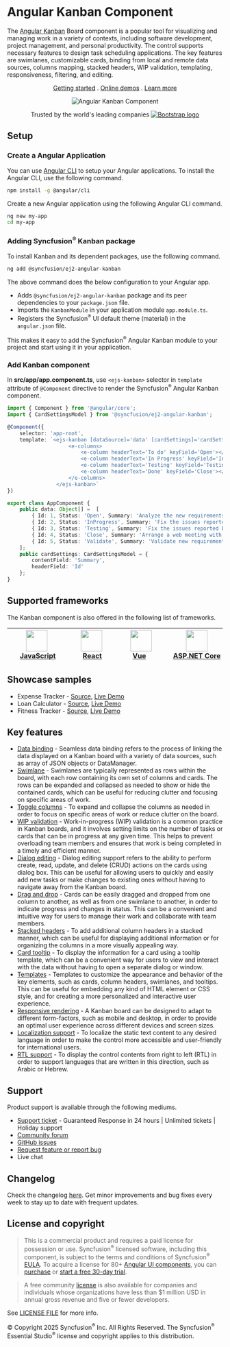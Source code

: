 # Angular Kanban Component

The [Angular Kanban](https://www.syncfusion.com/angular-components/angular-kanban-board?utm_source=npm&utm_medium=listing&utm_campaign=angular-kanban-npm) Board component is a popular tool for visualizing and managing work in a variety of contexts, including software development, project management, and personal productivity. The control supports necessary features to design task scheduling applications. The key features are swimlanes, customizable cards, binding from local and remote data sources, columns mapping, stacked headers, WIP validation, templating, responsiveness, filtering, and editing.

<p align="center">
    <a href="https://ej2.syncfusion.com/angular/documentation/kanban/getting-started/?utm_source=npm&utm_medium=listing&utm_campaign=angular-kanban-npm">Getting started</a> . 
    <a href="https://ej2.syncfusion.com/angular/demos/?utm_source=npm&utm_medium=listing&utm_campaign=angular-kanban-npm#/bootstrap5/kanban/overview">Online demos</a> . 
    <a href="https://www.syncfusion.com/angular-components/angular-kanban-board?utm_source=npm&utm_medium=listing&utm_campaign=angular-kanban-npm">Learn more</a>
</p>
<p align="center">
   <img src="https://raw.githubusercontent.com/SyncfusionExamples/nuget-img/master/angular/angular-kanban.png" alt="Angular Kanban Component"/>
</p>

<p align="center">
Trusted by the world's leading companies
  <a href="https://www.syncfusion.com">
    <img src="https://raw.githubusercontent.com/SyncfusionExamples/nuget-img/master/syncfusion/syncfusion-trusted-companies.webp" alt="Bootstrap logo">
  </a>
</p>

## Setup

### Create a Angular Application

You can use [Angular CLI](https://github.com/angular/angular-cli) to setup your Angular applications. To install the Angular CLI, use the following command.

```bash
npm install -g @angular/cli
```

Create a new Angular application using the following Angular CLI command.

```bash
ng new my-app
cd my-app
```

### Adding Syncfusion<sup>®</sup> Kanban package

To install Kanban and its dependent packages, use the following command.

```sh
ng add @syncfusion/ej2-angular-kanban
```

The above command does the below configuration to your Angular app.

 * Adds `@syncfusion/ej2-angular-kanban` package and its peer dependencies to your `package.json` file.
 * Imports the `KanbanModule` in your application module `app.module.ts`.
 * Registers the Syncfusion<sup>®</sup> UI default theme (material) in the `angular.json` file.

This makes it easy to add the Syncfusion<sup>®</sup> Angular Kanban module to your project and start using it in your application.

### Add Kanban component

In **src/app/app.component.ts**, use `<ejs-kanban>` selector in `template` attribute of  `@Component` directive to render the Syncfusion<sup>®</sup> Angular Kanban component.

```typescript
import { Component } from '@angular/core';
import { CardSettingsModel } from '@syncfusion/ej2-angular-kanban';

@Component({
    selector: 'app-root',
    template: `<ejs-kanban [dataSource]='data' [cardSettings]='cardSettings'>
                    <e-columns>
                        <e-column headerText='To do' keyField='Open'></e-column>
                        <e-column headerText='In Progress' keyField='InProgress'></e-column>
                        <e-column headerText='Testing' keyField='Testing'></e-column>
                        <e-column headerText='Done' keyField='Close'></e-column>
                    </e-columns>
                </ejs-kanban>`
})

export class AppComponent {
    public data: Object[] =  [
        { Id: 1, Status: 'Open', Summary: 'Analyze the new requirements gathered from the customer.', Type: 'Story', Priority: 'Low', Tags: 'Analyze,Customer', Estimate: 3.5, Assignee: 'Nancy Davloio', RankId: 1 },
        { Id: 2, Status: 'InProgress', Summary: 'Fix the issues reported in the IE browser.', Type: 'Bug', Priority: 'Release Breaker', Tags: 'IE', Estimate: 2.5, Assignee: 'Janet Leverling', RankId: 2  },
        { Id: 3, Status: 'Testing', Summary: 'Fix the issues reported by the customer.', Type: 'Bug', Priority: 'Low', Tags: 'Customer', Estimate: '3.5', Assignee: 'Steven walker', RankId: 1 },
        { Id: 4, Status: 'Close', Summary: 'Arrange a web meeting with the customer to get the login page requirements.', Type: 'Others', Priority: 'Low', Tags: 'Meeting', Estimate: 2, Assignee: 'Michael Suyama', RankId: 1 },
        { Id: 5, Status: 'Validate', Summary: 'Validate new requirements', Type: 'Improvement', Priority: 'Low', Tags: 'Validation', Estimate: 1.5, Assignee: 'Robert King', RankId: 1 }
    ];
    public cardSettings: CardSettingsModel = {
        contentField: 'Summary',
        headerField: 'Id'
    };
}
```

## Supported frameworks

The Kanban component is also offered in the following list of frameworks.

| [<img src="https://ej2.syncfusion.com/github/images/js.svg" height="50" />](https://www.syncfusion.com/javascript-ui-controls?utm_medium=listing&utm_source=github)<br/>&nbsp;&nbsp;&nbsp;&nbsp;&nbsp;[JavaScript](https://www.syncfusion.com/javascript-ui-controls?utm_medium=listing&utm_source=github)&nbsp;&nbsp;&nbsp;&nbsp; | [<img src="https://ej2.syncfusion.com/github/images/react.svg"  height="50" />](https://www.syncfusion.com/react-ui-components?utm_medium=listing&utm_source=github)<br/>&nbsp;&nbsp;&nbsp;&nbsp;&nbsp;&nbsp;&nbsp;[React](https://www.syncfusion.com/react-ui-components?utm_medium=listing&utm_source=github)&nbsp;&nbsp;&nbsp;&nbsp;&nbsp;&nbsp; | [<img src="https://ej2.syncfusion.com/github/images/vue.svg" height="50" />](https://www.syncfusion.com/vue-ui-components?utm_medium=listing&utm_source=github)<br/>&nbsp;&nbsp;&nbsp;&nbsp;&nbsp;&nbsp;&nbsp;[Vue](https://www.syncfusion.com/vue-ui-components?utm_medium=listing&utm_source=github)&nbsp;&nbsp;&nbsp;&nbsp;&nbsp;&nbsp;&nbsp;&nbsp;&nbsp; | [<img src="https://ej2.syncfusion.com/github/images/netcore.svg" height="50" />](https://www.syncfusion.com/aspnet-core-ui-controls?utm_medium=listing&utm_source=github)<br/>&nbsp;&nbsp;[ASP.NET&nbsp;Core](https://www.syncfusion.com/aspnet-core-ui-controls?utm_medium=listing&utm_source=github)&nbsp;&nbsp; | [<img src="https://ej2.syncfusion.com/github/images/netmvc.svg" height="50" />](https://www.syncfusion.com/aspnet-mvc-ui-controls?utm_medium=listing&utm_source=github)<br/>&nbsp;&nbsp;[ASP.NET&nbsp;MVC](https://www.syncfusion.com/aspnet-mvc-ui-controls?utm_medium=listing&utm_source=github)&nbsp;&nbsp; | 
| :-----: | :-----: | :-----: | :-----: | :-----: |

## Showcase samples

* Expense Tracker - [Source](https://github.com/syncfusion/ej2-showcase-angular-expensetracker?utm_source=npm&utm_medium=listing&utm_campaign=angular-kanban-npm), [Live Demo](https://ej2.syncfusion.com/showcase/angular/expensetracker/#/dashboard?utm_source=npm&utm_medium=listing&utm_campaign=angular-kanban-npm)
* Loan Calculator - [Source](https://github.com/syncfusion/ej2-sample-ng-loancalculator?utm_source=npm&utm_medium=listing&utm_campaign=angular-kanban-npm), [Live Demo](https://ej2.syncfusion.com/showcase/angular/loancalculator/?utm_source=npm&utm_medium=listing&utm_campaign=angular-kanban-npm)
* Fitness Tracker - [Source](https://github.com/SyncfusionExamples/showcase-angular-health-tracker-dashboard-demo), [Live Demo](https://ej2.syncfusion.com/showcase/angular/fitness-tracker-app/)

## Key features

* [Data binding](https://ej2.syncfusion.com/angular/demos/?utm_source=npm&utm_medium=listing&utm_campaign=angular-kanban-npm#/material/kanban/remote-data) - Seamless data binding refers to the process of linking the data displayed on a Kanban board with a variety of data sources, such as  array of JSON objects or DataManager.
* [Swimlane](https://ej2.syncfusion.com/angular/demos/?utm_source=npm&utm_medium=listing&utm_campaign=angular-kanban-npm#/material/kanban/swimlane) - Swimlanes are typically represented as rows within the board, with each row containing its own set of columns and cards. The rows can be expanded and collapsed as needed to show or hide the contained cards, which can be useful for reducing clutter and focusing on specific areas of work.
* [Toggle columns](https://ej2.syncfusion.com/angular/demos/?utm_source=npm&utm_medium=listing&utm_campaign=angular-kanban-npm#/material/kanban/toggle-columns) - To expand and collapse the columns as needed in order to focus on specific areas of work or reduce clutter on the board.
* [WIP validation](https://ej2.syncfusion.com/angular/demos/?utm_source=npm&utm_medium=listing&utm_campaign=angular-kanban-npm#/material/kanban/wip-validation) - Work-in-progress (WIP) validation is a common practice in Kanban boards, and it involves setting limits on the number of tasks or cards that can be in progress at any given time. This helps to prevent overloading team members and ensures that work is being completed in a timely and efficient manner.
* [Dialog editing](https://ej2.syncfusion.com/angular/demos/?utm_source=npm&utm_medium=listing&utm_campaign=angular-kanban-npm#/material/kanban/dialog-editing) - Dialog editing support refers to the ability to perform create, read, update, and delete (CRUD) actions on the cards using dialog box. This can be useful for allowing users to quickly and easily add new tasks or make changes to existing ones without having to navigate away from the Kanban board.
* [Drag and drop](https://ej2.syncfusion.com/angular/demos/?utm_source=npm&utm_medium=listing&utm_campaign=angular-kanban-npm#/material/kanban/overview) - Cards can be easily dragged and dropped from one column to another, as well as from one swimlane to another, in order to indicate progress and changes in status. This can be a convenient and intuitive way for users to manage their work and collaborate with team members.
* [Stacked headers](https://ej2.syncfusion.com/angular/demos/?utm_source=npm&utm_medium=listing&utm_campaign=angular-kanban-npm#/material/kanban/stacked-header) - To add additional column headers in a stacked manner, which can be useful for displaying additional information or for organizing the columns in a more visually appealing way.
* [Card tooltip](https://ej2.syncfusion.com/angular/demos/?utm_source=npm&utm_medium=listing&utm_campaign=angular-kanban-npm#/material/kanban/tooltip-template) - To display the information for a card using a tooltip template, which can be a convenient way for users to view and interact with the data without having to open a separate dialog or window.
* [Templates](https://ej2.syncfusion.com/angular/demos/?utm_source=npm&utm_medium=listing&utm_campaign=angular-kanban-npm#/material/kanban/card-template) - Templates to customize the appearance and behavior of the key elements, such as cards, column headers, swimlanes, and tooltips. This can be useful for embedding any kind of HTML element or CSS style, and for creating a more personalized and interactive user experience.
* [Responsive rendering](https://ej2.syncfusion.com/angular/documentation/kanban/responsive-mode/?utm_source=npm&utm_medium=listing&utm_campaign=angular-kanban-npm#responsive-mode) - A Kanban board can be designed to adapt to different form-factors, such as mobile and desktop, in order to provide an optimal user experience across different devices and screen sizes.
* [Localization support](https://ej2.syncfusion.com/angular/documentation/kanban/localization/?utm_source=npm&utm_medium=listing&utm_campaign=angular-kanban-npm#globalization) - To localize the static text content to any desired language in order to make the control more accessible and user-friendly for international users.
* [RTL support](https://ej2.syncfusion.com/angular/documentation/kanban/localization/?utm_source=npm&utm_medium=listing&utm_campaign=angular-kanban-npm#right-to-left-rtl) - To display the control contents from right to left (RTL) in order to support languages that are written in this direction, such as Arabic or Hebrew.

## Support

Product support is available through the following mediums.

* [Support ticket](https://support.syncfusion.com/support/tickets/create) - Guaranteed Response in 24 hours | Unlimited tickets | Holiday support
* [Community forum](https://www.syncfusion.com/forums/angular-js2?utm_source=npm&utm_medium=listing&utm_campaign=angular-kanban-npm)
* [GitHub issues](https://github.com/syncfusion/ej2-angular-ui-components/issues/new)
* [Request feature or report bug](https://www.syncfusion.com/feedback/angular?utm_source=npm&utm_medium=listing&utm_campaign=angular-kanban-npm)
* Live chat

## Changelog

Check the changelog [here](https://github.com/syncfusion/ej2-angular-ui-components/blob/master/components/kanban/CHANGELOG.md?utm_source=npm&utm_medium=listing&utm_campaign=angular-kanban-npm). Get minor improvements and bug fixes every week to stay up to date with frequent updates.

## License and copyright

> This is a commercial product and requires a paid license for possession or use. Syncfusion<sup>®</sup> licensed software, including this component, is subject to the terms and conditions of Syncfusion<sup>®</sup> [EULA](https://www.syncfusion.com/eula/es/). To acquire a license for 80+ [Angular UI components](https://www.syncfusion.com/angular-components), you can [purchase](https://www.syncfusion.com/sales/products) or [start a free 30-day trial](https://www.syncfusion.com/account/manage-trials/start-trials).

> A free community [license](https://github.com/syncfusion/ej2-angular-ui-components/blob/master/license?utm_source=npm&utm_medium=listing&utm_campaign=angular-kanban-npm) is also available for companies and individuals whose organizations have less than $1 million USD in annual gross revenue and five or fewer developers.

See [LICENSE FILE](https://github.com/syncfusion/ej2-angular-ui-components/blob/master/license?utm_source=npm&utm_medium=listing&utm_campaign=angular-kanban-npm) for more info.

© Copyright 2025 Syncfusion<sup>®</sup> Inc. All Rights Reserved. The Syncfusion<sup>®</sup> Essential Studio<sup>®</sup> license and copyright applies to this distribution.